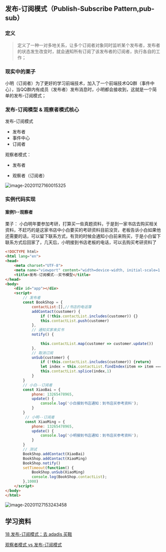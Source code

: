 ## 发布-订阅模式（Publish-Subscribe Pattern,pub-sub）

### 定义

> 定义了一种一对多地关系，让多个订阅者对象同时监听某个发布者，发布者的状态发生改变时，就会通知所有订阅了该发布者的订阅者，执行各自的工作；

### 现实中的栗子

小明（订阅者）为了更好的学习前端技术，加入了一个前端技术QQ群（事件中心），当QQ群内有成员（发布者）发布消息时，小明都会接收到，这就是一个简单的发布-订阅模式；

### 发布-订阅模型 & 观察者模式核心

发布-订阅模式

* 发布者
* 事件中心
* 订阅者



观察者模式：

* 发布者

* 观察者（订阅者）

![image-20201127160015325](C:\Users\admin\AppData\Roaming\Typora\typora-user-images\image-20201127160015325.png)



### 实例代码实现

#### 案例1--观察者

栗子： 小白明年要参加考研，打算买一些真题资料，于是到一家书店去购买相关资料，不赶巧的是这家书店中小白要买的考研资料目前没货，老板告诉小白如果他还需要的话，可以留下联系方式，有货的时候会通知小白前来购买，于是小白留下联系方式后回家了，几天后，小明接到书店老板的电话，可以去购买考研资料了

```html
<!DOCTYPE html>
<html lang="en">
<head>
    <meta charset="UTF-8">
    <meta name="viewport" content="width=device-width, initial-scale=1.0">
    <title>发布-订阅模式--买书模型</title>
</head>
<body>
    <div id="app"></div>
    <script>
        // 发布者
        const BookShop = {
            contactList:[],//书店的电话簿
            addContact(customer) {
                if (!this.contactList.includes(customer)) {}
                this.contactList.push(customer)
            },
            // 通知买家来买书
            notify() {
                
                this.contactList.map(customer => customer.update())
            },
            // 取消订阅
            unSub(customer) {
                if (!this.contactList.includes(customer)) {return}
                let index = this.contactList.findIndex(item => item === customer)
                this.contactList.splice(index,1)
            }
        }
        // 小白--订阅者
        const XiaoBai = {
            phone: 13265478965,
            update() {
                console.log('小白接到书店通知：到书店买参考资料');
            }
        }
         // 小明--订阅者
         const XiaoMing = {
            phone: 13265478965,
            update() {
                console.log('小明接到书店通知：到书店买参考资料');
            }
        }
        // 测试
        BookShop.addContact(XiaoBai)
        BookShop.addContact(XiaoMing)
        BookShop.notify()
        setTimeout(function() {
            BookShop.unSub(XiaoMing)
            console.log(BookShop.contactList);
        },1000)
    </script>
</body>
</html>
```

![image-20201127153243458](C:\Users\admin\AppData\Roaming\Typora\typora-user-images\image-20201127153243458.png)



## 学习资料

[18 发布-订阅模式：去 adadis 买鞋](https://www.imooc.com/read/38/article/493)

[观察者模式 vs 发布-订阅模式](https://www.zcfy.cc/article/observer-vs-pub-sub-pattern-hacker-noon)